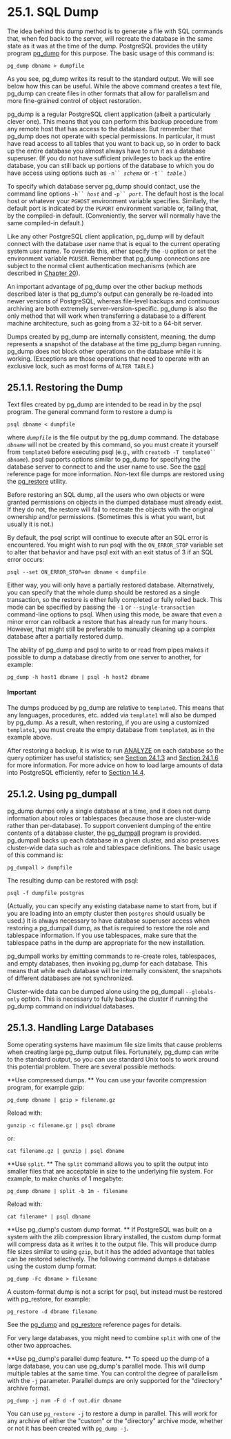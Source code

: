 # 25.1. SQL Dump

The idea behind this dump method is to generate a file with SQL commands that, when fed back to the server, will recreate the database in the same state as it was at the time of the dump. PostgreSQL provides the utility program [pg\_dump](https://www.postgresql.org/docs/current/app-pgdump.html) for this purpose. The basic usage of this command is:

```
pg_dump dbname > dumpfile
```

As you see, pg\_dump writes its result to the standard output. We will see below how this can be useful. While the above command creates a text file, pg\_dump can create files in other formats that allow for parallelism and more fine-grained control of object restoration.

pg\_dump is a regular PostgreSQL client application (albeit a particularly clever one). This means that you can perform this backup procedure from any remote host that has access to the database. But remember that pg\_dump does not operate with special permissions. In particular, it must have read access to all tables that you want to back up, so in order to back up the entire database you almost always have to run it as a database superuser. (If you do not have sufficient privileges to back up the entire database, you can still back up portions of the database to which you do have access using options such as `-n`` `_`schema`_ or `-t`` `_`table`_.)

To specify which database server pg\_dump should contact, use the command line options `-h`` `_`host`_ and `-p`` `_`port`_. The default host is the local host or whatever your `PGHOST` environment variable specifies. Similarly, the default port is indicated by the `PGPORT` environment variable or, failing that, by the compiled-in default. (Conveniently, the server will normally have the same compiled-in default.)

Like any other PostgreSQL client application, pg\_dump will by default connect with the database user name that is equal to the current operating system user name. To override this, either specify the `-U` option or set the environment variable `PGUSER`. Remember that pg\_dump connections are subject to the normal client authentication mechanisms (which are described in [Chapter 20](https://www.postgresql.org/docs/current/client-authentication.html)).

An important advantage of pg\_dump over the other backup methods described later is that pg\_dump's output can generally be re-loaded into newer versions of PostgreSQL, whereas file-level backups and continuous archiving are both extremely server-version-specific. pg\_dump is also the only method that will work when transferring a database to a different machine architecture, such as going from a 32-bit to a 64-bit server.

Dumps created by pg\_dump are internally consistent, meaning, the dump represents a snapshot of the database at the time pg\_dump began running. pg\_dump does not block other operations on the database while it is working. (Exceptions are those operations that need to operate with an exclusive lock, such as most forms of `ALTER TABLE`.)

## 25.1.1. Restoring the Dump

Text files created by pg\_dump are intended to be read in by the psql program. The general command form to restore a dump is

```
psql dbname < dumpfile
```

where _`dumpfile`_ is the file output by the pg\_dump command. The database _`dbname`_ will not be created by this command, so you must create it yourself from `template0` before executing psql (e.g., with `createdb -T template0`` `_`dbname`_). psql supports options similar to pg\_dump for specifying the database server to connect to and the user name to use. See the [psql](https://www.postgresql.org/docs/current/app-psql.html) reference page for more information. Non-text file dumps are restored using the [pg\_restore](https://www.postgresql.org/docs/current/app-pgrestore.html) utility.

Before restoring an SQL dump, all the users who own objects or were granted permissions on objects in the dumped database must already exist. If they do not, the restore will fail to recreate the objects with the original ownership and/or permissions. (Sometimes this is what you want, but usually it is not.)

By default, the psql script will continue to execute after an SQL error is encountered. You might wish to run psql with the `ON_ERROR_STOP` variable set to alter that behavior and have psql exit with an exit status of 3 if an SQL error occurs:

```
psql --set ON_ERROR_STOP=on dbname < dumpfile
```

Either way, you will only have a partially restored database. Alternatively, you can specify that the whole dump should be restored as a single transaction, so the restore is either fully completed or fully rolled back. This mode can be specified by passing the `-1` or `--single-transaction` command-line options to psql. When using this mode, be aware that even a minor error can rollback a restore that has already run for many hours. However, that might still be preferable to manually cleaning up a complex database after a partially restored dump.

The ability of pg\_dump and psql to write to or read from pipes makes it possible to dump a database directly from one server to another, for example:

```
pg_dump -h host1 dbname | psql -h host2 dbname
```

#### Important

The dumps produced by pg\_dump are relative to `template0`. This means that any languages, procedures, etc. added via `template1` will also be dumped by pg\_dump. As a result, when restoring, if you are using a customized `template1`, you must create the empty database from `template0`, as in the example above.

After restoring a backup, it is wise to run [ANALYZE](https://www.postgresql.org/docs/current/sql-analyze.html) on each database so the query optimizer has useful statistics; see [Section 24.1.3](https://www.postgresql.org/docs/current/routine-vacuuming.html#VACUUM-FOR-STATISTICS) and [Section 24.1.6](https://www.postgresql.org/docs/current/routine-vacuuming.html#AUTOVACUUM) for more information. For more advice on how to load large amounts of data into PostgreSQL efficiently, refer to [Section 14.4](https://www.postgresql.org/docs/current/populate.html).

## 25.1.2. Using pg\_dumpall

pg\_dump dumps only a single database at a time, and it does not dump information about roles or tablespaces (because those are cluster-wide rather than per-database). To support convenient dumping of the entire contents of a database cluster, the [pg\_dumpall](https://www.postgresql.org/docs/current/app-pg-dumpall.html) program is provided. pg\_dumpall backs up each database in a given cluster, and also preserves cluster-wide data such as role and tablespace definitions. The basic usage of this command is:

```
pg_dumpall > dumpfile
```

The resulting dump can be restored with psql:

```
psql -f dumpfile postgres
```

(Actually, you can specify any existing database name to start from, but if you are loading into an empty cluster then `postgres` should usually be used.) It is always necessary to have database superuser access when restoring a pg\_dumpall dump, as that is required to restore the role and tablespace information. If you use tablespaces, make sure that the tablespace paths in the dump are appropriate for the new installation.

pg\_dumpall works by emitting commands to re-create roles, tablespaces, and empty databases, then invoking pg\_dump for each database. This means that while each database will be internally consistent, the snapshots of different databases are not synchronized.

Cluster-wide data can be dumped alone using the pg\_dumpall `--globals-only` option. This is necessary to fully backup the cluster if running the pg\_dump command on individual databases.

## 25.1.3. Handling Large Databases

Some operating systems have maximum file size limits that cause problems when creating large pg\_dump output files. Fortunately, pg\_dump can write to the standard output, so you can use standard Unix tools to work around this potential problem. There are several possible methods:

\*\*Use compressed dumps. \*\* You can use your favorite compression program, for example gzip:

```
pg_dump dbname | gzip > filename.gz
```

Reload with:

```
gunzip -c filename.gz | psql dbname
```

or:

```
cat filename.gz | gunzip | psql dbname
```

\*\*Use `split`. \*\* The `split` command allows you to split the output into smaller files that are acceptable in size to the underlying file system. For example, to make chunks of 1 megabyte:

```
pg_dump dbname | split -b 1m - filename
```

Reload with:

```
cat filename* | psql dbname
```

\*\*Use pg\_dump's custom dump format. \*\* If PostgreSQL was built on a system with the zlib compression library installed, the custom dump format will compress data as it writes it to the output file. This will produce dump file sizes similar to using `gzip`, but it has the added advantage that tables can be restored selectively. The following command dumps a database using the custom dump format:

```
pg_dump -Fc dbname > filename
```

A custom-format dump is not a script for psql, but instead must be restored with pg\_restore, for example:

```
pg_restore -d dbname filename
```

See the [pg\_dump](https://www.postgresql.org/docs/current/app-pgdump.html) and [pg\_restore](https://www.postgresql.org/docs/current/app-pgrestore.html) reference pages for details.

For very large databases, you might need to combine `split` with one of the other two approaches.

\*\*Use pg\_dump's parallel dump feature. \*\* To speed up the dump of a large database, you can use pg\_dump's parallel mode. This will dump multiple tables at the same time. You can control the degree of parallelism with the `-j` parameter. Parallel dumps are only supported for the "directory" archive format.

```
pg_dump -j num -F d -f out.dir dbname
```

You can use `pg_restore -j` to restore a dump in parallel. This will work for any archive of either the "custom" or the "directory" archive mode, whether or not it has been created with `pg_dump -j`.
